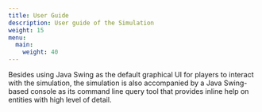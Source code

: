 ```yaml
---
title: User Guide
description: User guide of the Simulation
weight: 15
menu:
  main:
    weight: 40
---
```


Besides using Java Swing as the default graphical UI for players to interact with the simulation, the simulation is also accompanied by a Java Swing-based console as its command line query tool that provides inline help on entities with high level of detail.

